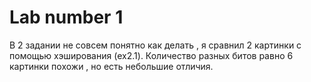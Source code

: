 # Lab number 1
В 2 задании не совсем понятно как делать , я сравнил 2 картинки с помощью хэширования (ex2.1). Количество разных битов равно 6 картинки похожи , но есть небольшие отличия.